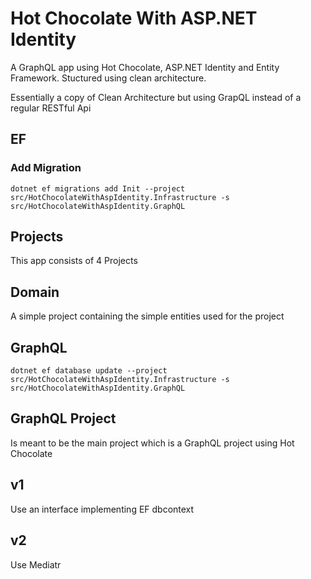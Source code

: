 # Hot Chocolate With ASP.NET Identity
A GraphQL app using Hot Chocolate, ASP.NET Identity and Entity Framework. Stuctured using clean architecture.

Essentially a copy of Clean Architecture but using GrapQL instead of a regular RESTful Api

## EF

### Add Migration
`dotnet ef migrations add Init --project src/HotChocolateWithAspIdentity.Infrastructure -s src/HotChocolateWithAspIdentity.GraphQL`

## Projects
This app consists of 4 Projects

## Domain
A simple project containing the simple entities used for the project

## GraphQL
`dotnet ef database update --project src/HotChocolateWithAspIdentity.Infrastructure -s src/HotChocolateWithAspIdentity.GraphQL`

## GraphQL Project
Is meant to be the main project which is a GraphQL project using Hot Chocolate

## v1
Use an interface implementing EF dbcontext

## v2
Use Mediatr